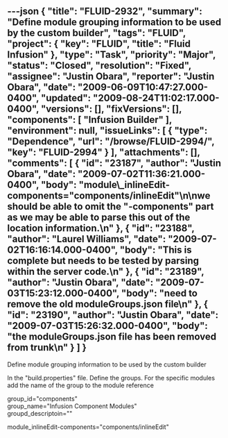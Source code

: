 ---json
{
  "title": "FLUID-2932",
  "summary": "Define module grouping information to be used by the custom builder",
  "tags": "FLUID",
  "project": {
    "key": "FLUID",
    "title": "Fluid Infusion"
  },
  "type": "Task",
  "priority": "Major",
  "status": "Closed",
  "resolution": "Fixed",
  "assignee": "Justin Obara",
  "reporter": "Justin Obara",
  "date": "2009-06-09T10:47:27.000-0400",
  "updated": "2009-08-24T11:02:17.000-0400",
  "versions": [],
  "fixVersions": [],
  "components": [
    "Infusion Builder"
  ],
  "environment": null,
  "issueLinks": [
    {
      "type": "Dependence",
      "url": "/browse/FLUID-2994/",
      "key": "FLUID-2994"
    }
  ],
  "attachments": [],
  "comments": [
    {
      "id": "23187",
      "author": "Justin Obara",
      "date": "2009-07-02T11:36:21.000-0400",
      "body": "module\\_inlineEdit-components=\"components/inlineEdit\"\n\nwe should be able to omit the \"-components\" part as we may be able to parse this out of the location information.\n"
    },
    {
      "id": "23188",
      "author": "Laurel Williams",
      "date": "2009-07-02T16:16:14.000-0400",
      "body": "This is complete but needs to be tested by parsing within the server code.\n"
    },
    {
      "id": "23189",
      "author": "Justin Obara",
      "date": "2009-07-03T15:23:12.000-0400",
      "body": "need to remove the old moduleGroups.json file\n"
    },
    {
      "id": "23190",
      "author": "Justin Obara",
      "date": "2009-07-03T15:26:32.000-0400",
      "body": "the moduleGroups.json file has been removed from trunk\n"
    }
  ]
}
---
Define module grouping information to be used by the custom builder

In the "build.properties" file. Define the groups. For the specific modules add the name of the group to the module reference

group\_id="components"\
group\_name="Infusion Component Modules"\
groupd\_descriptoin=""

module\_inlineEdit-components="components/inlineEdit"

        